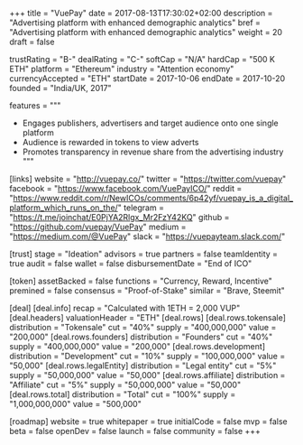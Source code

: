 +++
title = "VuePay"
date = 2017-08-13T17:30:02+02:00
description = "Advertising platform with enhanced demographic analytics"
bref = "Advertising platform with enhanced demographic analytics"
weight = 20
draft = false

trustRating = "B-"
dealRating = "C-"
softCap = "N/A"
hardCap = "500 K ETH"
platform = "Ethereum"
industry = "Attention economy"
currencyAccepted = "ETH"
startDate = 2017-10-06
endDate = 2017-10-20
founded = "India/UK, 2017"

features = """
- Engages publishers, advertisers and target audience onto one single platform
- Audience is rewarded in tokens to view adverts
- Promotes transparency in revenue share from the advertising industry
"""

[links]
  website = "http://vuepay.co/"
  twitter = "https://twitter.com/vuepay"
  facebook = "https://www.facebook.com/VuePayICO/"
  reddit = "https://www.reddit.com/r/NewICOs/comments/6p42yf/vuepay_is_a_digital_platform_which_runs_on_the/"
  telegram = "https://t.me/joinchat/E0PjYA2Rlgx_Mr2FzY42KQ"
  github = "https://github.com/vuepay/VuePay"
  medium = "https://medium.com/@VuePay"
  slack = "https://vuepayteam.slack.com/"

[trust]
  stage = "Ideation"
  advisors = true
  partners = false
  teamIdentity = true
  audit = false
  wallet = false
  disbursementDate = "End of ICO"

[token]
  assetBacked = false
  functions = "Currency, Reward, Incentive"
  premined = false
  consensus = "Proof-of-Stake"
  similar = "Brave, Steemit"

[deal]
  [deal.info]
    recap = "Calculated with 1ETH = 2,000 VUP"
  [deal.headers]
    valuationHeader = "ETH"
  [deal.rows]
    [deal.rows.tokensale]
      distribution = "Tokensale"
      cut = "40%"
      supply = "400,000,000"
      value = "200,000"
    [deal.rows.founders]
      distribution = "Founders"
      cut = "40%"
      supply = "400,000,000"
      value = "200,000"
    [deal.rows.development]
      distribution = "Development"
      cut = "10%"
      supply = "100,000,000"
      value = "50,000"
    [deal.rows.legalEntity]
      distribution = "Legal entity"
      cut = "5%"
      supply = "50,000,000"
      value = "50,000"
    [deal.rows.affiliate]
      distribution = "Affiliate"
      cut = "5%"
      supply = "50,000,000"
      value = "50,000"
    [deal.rows.total]
      distribution = "Total"
      cut = "100%"
      supply = "1,000,000,000"
      value = "500,000"

[roadmap]
  website = true
  whitepaper = true
  initialCode = false
  mvp = false
  beta = false
  openDev = false
  launch = false
  community = false
+++
